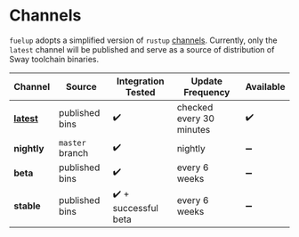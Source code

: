 # Channels

`fuelup` adopts a simplified version of `rustup` [channels](https://rust-lang.github.io/rustup/concepts/channels.html). Currently, only the `latest` channel will be published and serve as a source of distribution of Sway toolchain binaries.

| Channel      | Source          | Integration Tested   | Update Frequency         | Available |
| ------------ | --------------- | -------------------- | ------------------------ | --------- |
| **[latest]** | published bins  | ✔️                   | checked every 30 minutes | ✔️        |
| **nightly**  | `master` branch | ✔️                   | nightly                  | ➖        |
| **beta**     | published bins  | ✔️                   | every 6 weeks            | ➖        |
| **stable**   | published bins  | ✔️ + successful beta | every 6 weeks            | ➖        |

[latest]: /concepts/channels/latest.html
